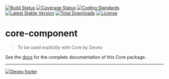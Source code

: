 [![Build Status](https://travis-ci.org/Deveodk/core-component.svg?branch=master)](https://travis-ci.org/Deveodk/core-component)
[![Coverage Status](https://coveralls.io/repos/github/Deveodk/core-component/badge.svg?branch=master)](https://coveralls.io/github/Deveodk/core-component?branch=master)
[![Coding Standards](https://img.shields.io/badge/cs-PSR--2--R-yellow.svg)](https://github.com/php-fig-rectified/fig-rectified-standards)
[![Latest Stable Version](https://poser.pugx.org/deveodk/core-component/v/stable)](https://packagist.org/packages/deveodk/core-component)
[![Total Downloads](https://poser.pugx.org/deveodk/core-component/downloads)](https://packagist.org/packages/deveodk/core-component)
[![License](https://poser.pugx.org/deveodk/core-component/license)](https://packagist.org/packages/deveodk/core-component)

# core-component

> To be used explicitly with Core by Deveo

See the [docs](https://deveodk.github.io/core-component) for the complete documentation of this Core package.

---

[![Deveo footer](https://s3-eu-west-1.amazonaws.com/rk-solutions/github_footer.png)](https://deveo.dk)